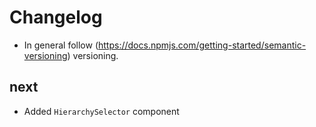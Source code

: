 # Changelog

* In general follow (https://docs.npmjs.com/getting-started/semantic-versioning) versioning.

## next

* Added `HierarchySelector` component